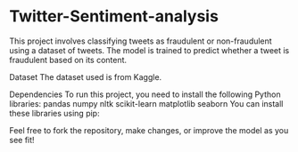 # Twitter-Sentiment-analysis
This project involves classifying tweets as fraudulent or non-fraudulent using a dataset of tweets. The model is trained to predict whether a tweet is fraudulent based on its content.

Dataset
The dataset used is from Kaggle.

Dependencies
To run this project, you need to install the following Python libraries:
pandas
numpy
nltk
scikit-learn
matplotlib
seaborn
You can install these libraries using pip:


Feel free to fork the repository, make changes, or improve the model as you see fit!


